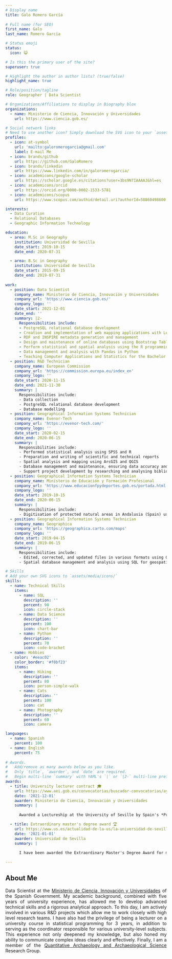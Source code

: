 ```yaml
---
# Display name
title: Galo Romero García
  
# Full name (for SEO)
first_name: Galo
last_name: Romero García

# Status emoji
status:
  icon: 😺

# Is this the primary user of the site?
superuser: true

# Highlight the author in author lists? (true/false)
highlight_name: true

# Role/position/tagline
role: Geographer | Data Scientist

# Organizations/Affiliations to display in Biography blox
organizations:
  - name: Ministerio de Ciencia, Innovación y Universidades
    url: https://www.ciencia.gob.es/

# Social network links
# Need to use another icon? Simply download the SVG icon to your `assets/media/icons/` folder.
profiles:
  - icon: at-symbol
    url: 'mailto:galoromerogarcia@gmail.com'
    label: E-mail Me
  - icon: brands/github
    url: https://github.com/GaloRomero
  - icon: brands/linkedin
    url: https://www.linkedin.com/in/galoromerogarcia/
  - icon: academicons/google-scholar
    url: https://scholar.google.es/citations?user=3bs9N7IAAAAJ&hl=es
  - icon: academicons/orcid
    url: https://orcid.org/0000-0002-1533-5781
  - icon: academicons/scopus
    url: https://www.scopus.com/authid/detail.uri?authorId=58860498600

interests:
  - Data Curation
  - Relational Databases
  - Geographic Information Technology

education:
  - area: M.Sc in Geography
    institution: Universidad de Sevilla
    date_start: 2019-10-15
    date_end: 2020-07-31

  - area: B.Sc in Geography
    institution: Universidad de Sevilla
    date_start: 2015-09-15
    date_end: 2019-07-31
   
work:
  - position: Data Scientist
    company_name: Ministerio de Ciencia, Innovación y Universidades
    company_url: 'https://www.ciencia.gob.es/'
    company_logo: ''
    date_start: 2021-12-01
    date_end: ''
    summary: |2-
      Responsibilities include:
      - PostgreSQL relational database development
      - Creation and implementation of web mapping applications with Leaflet
      - RDF and INSPIRE metadata generation and management
      - Design and maintenance of online databases using Bootstrap Table, HTML5 and CSS3
      - Perform statistical and spatial analysis using the R programming language
      - Data management and analysis with Pandas in Python
      - Teaching Computer Applications and Statistics for the Bachelor of Archaeology at the [Universidad de Sevilla](https://www.us.es/)
  - position: R&D Technician
    company_name: European Commission
    company_url: 'https://commission.europa.eu/index_en'
    company_logo: ''
    date_start: 2020-11-15
    date_end: 2021-11-30
    summary: |
      Responsibilities include:
      - Data collection
      - PostgreSQL relational database development
      - Database modelling
  - position: Geographical Information Systems Technician
    company_name: Evenor-Tech
    company_url: 'https://evenor-tech.com/'
    company_logo: ''
    date_start: 2020-02-15
    date_end: 2020-06-15
    summary: |
      Responsibilities include:
      - Performed statistical analysis using SPSS and R 
      - Preparation and writing of scientific and technical reports 
      - Spatial analysis and mapping using ArcGIS and QGIS
      - Database management and maintenance, ensuring data accuracy and accessibility
      - Support project development by researching and analysing bibliographic references
  - position: Geographical Information Systems Technician
    company_name: Ministerio de Educación y Formación Profesional
    company_url: 'https://www.educacionfpydeportes.gob.es/portada.html'
    company_logo: ''
    date_start: 2019-10-15
    date_end: 2020-06-15
    summary: |
      Responsibilities include:
      - Digitisation of protected natural areas in Andalusia (Spain) using GIS software
  - position: Geographical Information Systems Technician
    company_name: Geographica
    company_url: 'https://geographica.carto.com/maps'
    company_logo: ''
    date_start: 2019-04-15
    date_end: 2019-06-15
    summary: |
      Responsibilities include:
      - Edited, corrected, and updated files in various formats using GIS software
      - Spatial database management and analysis using SQL for geospatial data extraction and processing.

# Skills
# Add your own SVG icons to `assets/media/icons/`
skills:
  - name: Technical Skills
    items:
      - name: SQL 
        description: ''
        percent: 90
        icon: circle-stack
      - name: Data Science
        description: ''
        percent: 100
        icon: chart-bar
      - name: Python
        description: ''
        percent: 70
        icon: code-bracket
  - name: Hobbies
    color: '#eeac02'
    color_border: '#f0bf23'
    items:
      - name: Hiking
        description: ''
        percent: 80
        icon: person-simple-walk
      - name: Cats
        description: ''
        percent: 100
        icon: cat
      - name: Photography
        description: ''
        percent: 60
        icon: camera

languages:
  - name: Spanish
    percent: 100
  - name: English
    percent: 75
    
# Awards.
#   Add/remove as many awards below as you like.
#   Only `title`, `awarder`, and `date` are required.
#   Begin multi-line `summary` with YAML's `|` or `|2-` multi-line prefix and indent 2 spaces below.
awards:
  - title: University lecturer contract 🎓
    url: https://www.aei.gob.es/convocatorias/buscador-convocatorias/ayudas-contratos-predoctorales-formacion-doctoresas-2020
    date: '2021-12-01'
    awarder: Ministerio de Ciencia, Innovación y Universidades
    summary: |
    
      Awarded a Lectureship at the University of Seville by Spain's *Programa Estatal de Promoción del Talento y su Empleabilidad en I+D+i*, on the basis of academic excellence and proven expertise in Geographic Information Technologies. This recognition underlines an outstanding research and teaching career in this field.

  - title: Extraordinary master's degree award 🏆
    url: https://www.us.es/actualidad-de-la-us/la-universidad-de-sevilla-reconoce-560-estudiantes-con-los-premios
    date: '2021-01-01'
    awarder: Universidad de Sevilla
    summary: |
    
      I have been awarded the Extraordinary Master's Degree Award for my outstanding academic performance in Geography, specialising in Database Management and Geographic Information Systems (GIS). This award recognises my outstanding achievements in mastering the intricacies of spatial data management, analysis and the application of GIS tools to address geographical and environmental challenges.

---
```


## About Me

<div style="text-align: justify;">

Data Scientist at the [Ministerio de Ciencia, Innovación y Universidades](https://www.ciencia.gob.es/) of the Spanish Government. My academic background, combined with five years of university experience, has allowed me to develop advanced technical skills and a rigorous analytical approach. To this day, I am actively involved in various R&D projects which allow me to work closely with high level research teams. I have also had the privilege of being a lecturer on a university course in statistical programming for 3 years, in addition to serving as the coordinator responsible for various university-level subjects. This experience not only deepened my knowledge, but also honed my ability to communicate complex ideas clearly and effectively. Finally, I am a member of the [Quantitative Archaeology and Archaeological Science](https://prisma.us.es/colectivo/grupo/HUM-1085) Research Group.

</div>
